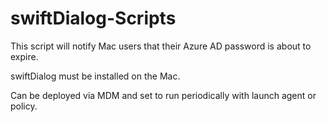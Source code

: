 # swiftDialog-Scripts

This script will notify Mac users that their Azure AD password is about to expire.

swiftDialog must be installed on the Mac.

Can be deployed via MDM and set to run periodically with launch agent or policy.